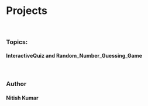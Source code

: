 # Projects
<br>
<h3>Topics:</h3>
<h4>InteractiveQuiz and Random_Number_Guessing_Game</h4>
<br>
<h3>Author</h3>
  <h4>Nitish Kumar</h4>
